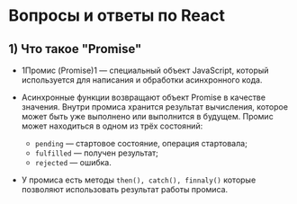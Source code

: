 # Вопросы и ответы по React 


## 1) Что такое "Promise"

- 1Промис (Promise)1 — специальный объект JavaScript, который используется для написания и обработки асинхронного кода.
- Асинхронные функции возвращают объект Promise в качестве значения. Внутри промиса хранится результат вычисления, которое может быть уже выполнено или выполнится в будущем.
Промис может находиться в одном из трёх состояний:

   - `pending` — стартовое состояние, операция стартовала; 
   - `fulfilled` — получен результат; 
   - `rejected` — ошибка. 

- У промиса есть методы `then(), catch(), finnaly()` которые позволяют использовать результат работы промиса.
